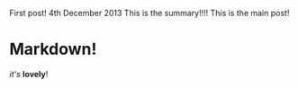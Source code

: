 First post!
4th December 2013
This is the summary!!!!
This is the main post!
# Markdown!
*it's* **lovely**!
